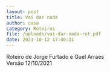 ```yaml
---
layout: post
title: Vai dar nada
author: casa
category: Roteiros
file: /uploads/vai-dar-nada-rot.pdf
date: 2021-10-12 17:40:31
---
```

Roteiro de Jorge Furtado e Guel Arraes\
Versão 12/10/2021